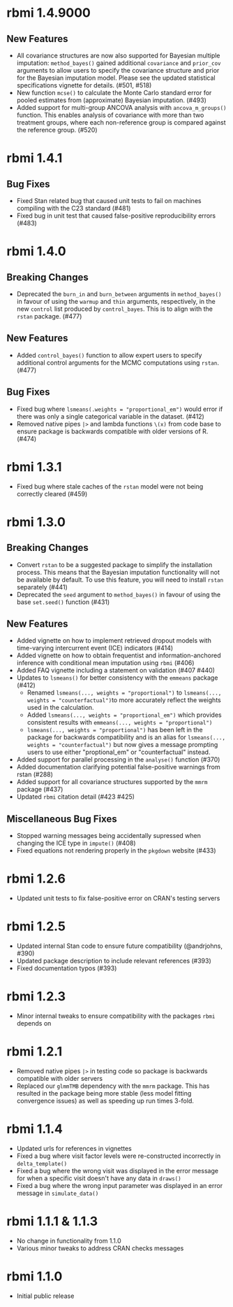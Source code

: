 # rbmi 1.4.9000

## New Features

* All covariance structures are now also supported for Bayesian multiple imputation: `method_bayes()` gained additional `covariance` and `prior_cov` arguments to allow users to specify the covariance structure and prior for the Bayesian imputation model. Please see the updated statistical specifications vignette for details. (#501, #518)
* New function `mcse()` to calculate the Monte Carlo standard error for pooled estimates from (approximate) Bayesian imputation. (#493)
* Added support for multi-group ANCOVA analysis with `ancova_m_groups()` function. This enables analysis of covariance with more than two treatment groups, where each non-reference group is compared against the reference group. (#520)


# rbmi 1.4.1

## Bug Fixes

* Fixed Stan related bug that caused unit tests to fail on machines compiling with the C23 standard (#481)
* Fixed bug in unit test that caused false-positive reproducibility errors (#483)

# rbmi 1.4.0

## Breaking Changes

* Deprecated the `burn_in` and `burn_between` arguments in `method_bayes()` in favour of using the `warmup` and `thin` arguments, respectively, in the new `control` list produced by `control_bayes`. This is to align with the `rstan` package. (#477)

## New Features

* Added `control_bayes()` function to allow expert users to specify additional control arguments for the MCMC computations using `rstan`. (#477)

## Bug Fixes

* Fixed bug where `lsmeans(.weights = "proportional_em")` would error if there was only a single categorical variable in the dataset. (#412)
* Removed native pipes `|>` and lambda functions `\(x)` from code base to ensure package is backwards compatible with older versions of R. (#474)

# rbmi 1.3.1

* Fixed bug where stale caches of the `rstan` model were not being correctly cleared (#459)

# rbmi 1.3.0

## Breaking Changes

* Convert `rstan` to be a suggested package to simplify the installation process. This means that the Bayesian imputation functionality will not be available by default. To use this feature, you will need to install `rstan` separately (#441)
* Deprecated the `seed` argument to `method_bayes()` in favour of using the base `set.seed()` function (#431)

## New Features

* Added vignette on how to implement retrieved dropout models with time-varying intercurrent event (ICE) indicators (#414)
* Added vignette on how to obtain frequentist and information-anchored inference with conditional mean imputation using `rbmi` (#406)
* Added FAQ vignette including a statement on validation (#407 #440)
* Updates to `lsmeans()` for better consistency with the `emmeans` package (#412)
    * Renamed `lsmeans(..., weights = "proportional")` to `lsmeans(..., weights = "counterfactual")`to more accurately reflect the weights used in the calculation.
    * Added `lsmeans(..., weights = "proportional_em")` which provides consistent results with `emmeans(..., weights = "proportional")`
    * `lsmeans(..., weights = "proportional")` has been left in the package for backwards compatibility and is an alias for `lsmeans(..., weights = "counterfactual")` but now gives
    a message prompting users to use either "proptional_em" or "counterfactual" instead.
* Added support for parallel processing in the `analyse()` function (#370)
* Added documentation clarifying potential false-positive warnings from rstan (#288)
* Added support for all covariance structures supported by the `mmrm` package (#437)
* Updated `rbmi` citation detail (#423 #425)

## Miscellaneous Bug Fixes

* Stopped warning messages being accidentally supressed when changing the ICE type in `impute()` (#408)
* Fixed equations not rendering properly in the `pkgdown` website (#433) 

# rbmi 1.2.6

* Updated unit tests to fix false-positive error on CRAN's testing servers

# rbmi 1.2.5

* Updated internal Stan code to ensure future compatibility (@andrjohns, #390)
* Updated package description to include relevant references (#393)
* Fixed documentation typos (#393)

# rbmi 1.2.3

* Minor internal tweaks to ensure compatibility with the packages `rbmi` depends on

# rbmi 1.2.1

* Removed native pipes `|>` in testing code so package is backwards compatible with older servers
* Replaced our `glmmTMB` dependency with the `mmrm` package. This has resulted in the package being more stable (less model fitting convergence issues) as well as speeding up run times 3-fold. 

# rbmi 1.1.4

* Updated urls for references in vignettes
* Fixed a bug where visit factor levels were re-constructed incorrectly in `delta_template()`
* Fixed a bug where the wrong visit was displayed in the error message for when a specific visit doesn't have any data in `draws()`
* Fixed a bug where the wrong input parameter was displayed in an error message in `simulate_data()`
  
# rbmi 1.1.1 & 1.1.3
 
* No change in functionality from 1.1.0
* Various minor tweaks to address CRAN checks messages
  
# rbmi 1.1.0
  
* Initial public release

